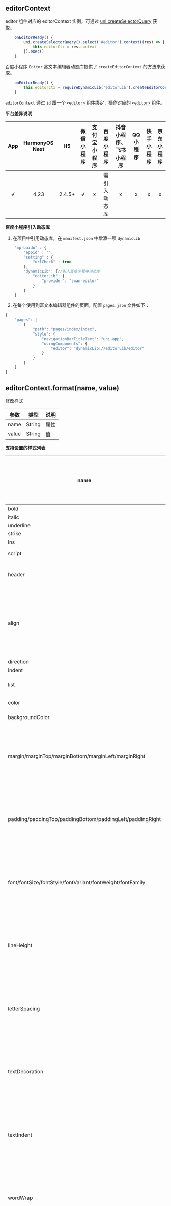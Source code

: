 ## editorContext

editor 组件对应的 editorContext 实例，可通过 [uni.createSelectorQuery](/api/ui/nodes-info?id=createselectorquery) 获取。

```js
	onEditorReady() {
		uni.createSelectorQuery().select('#editor').context((res) => {
			this.editorCtx = res.context
		}).exec()
	}
```

百度小程序 `Editor` 富文本编辑器动态库提供了 `createEditorContext` 的方法来获取。

```js
	onEditorReady() {
		this.editorCtx = requireDynamicLib('editorLib').createEditorContext('editor');
	}
```


`editorContext` 通过 `id` 跟一个 [`<editor>`](/component/editor) 组件绑定，操作对应的 [`<editor>`](/component/editor) 组件。




**平台差异说明**

|App|HarmonyOS Next|H5	|微信小程序	|支付宝小程序	|百度小程序	|抖音小程序、飞书小程序	|QQ小程序	|快手小程序|京东小程序|
|:-:|:-:		|:-:		|:-:				|:-:			|:-:				|:-:		|:-:		|:-:	|:-:  |
|√	|4.23|2.4.5+	|√			|x					|需引入动态库	|x				|x			|x			|x		|


**百度小程序引入动态库**


1. 在项目中引用动态库，在 `manifest.json` 中增添一项 `dynamicLib`

```js
	"mp-baidu" : {
		"appid" : "",
		"setting" : {
			"urlCheck" : true
		},
		"dynamicLib": {//引入百度小程序动态库
			"editorLib": {
				"provider": "swan-editor"
			}
		}
	}
```

2. 在每个使用到富文本编辑器组件的页面，配置 `pages.json` 文件如下：

``` js
{
	"pages": [
		{
			"path": "pages/index/index",
			"style": {
				"navigationBarTitleText": "uni-app",
				"usingComponents": {
					"editor": "dynamicLib://editorLib/editor"
				}
			}
		}
	]
}

```




## editorContext.format(name, value)

修改样式

| 参数 | 类型 | 说明 |
| --- | --- | --- |
|name|String|属性|
|value|String|值|

**支持设置的样式列表**

| name | value |平台差异说明|
| --- | --- |--- |
| bold |  ||
| italic |  ||
| underline |  ||
| strike |  ||
| ins |  ||
| script | sub / super ||
| header | H1 / H2 / h3 / H4 / h5 / H6 ||
| align | left / center / right / justify |left百度小程序不支持|
| direction | rtl ||
| indent | -1 / +1 ||
| list | ordered / bullet / check ||
| color | hex color ||
| backgroundColor | hex color ||
| margin/marginTop/marginBottom/marginLeft/marginRight | css style |百度小程序不支持|
| padding/paddingTop/paddingBottom/paddingLeft/paddingRight | css style |百度小程序不支持|
| font/fontSize/fontStyle/fontVariant/fontWeight/fontFamily | css style |百度小程序不支持|
| lineHeight | css style |百度小程序不支持|
| letterSpacing | css style |百度小程序不支持|
| textDecoration | css style |百度小程序不支持|
| textIndent | css style |百度小程序不支持|
| wordWrap | css style |百度小程序不支持|
| wordBreak | css style |百度小程序不支持|
| whiteSpace | css style |百度小程序不支持|


对已经应用样式的选区设置会取消样式。css style 表示 css 中规定的允许值。

## editorContext.insertDivider(OBJECT)

插入分割线

**OBJECT 参数说明**

| 属性 | 类型 | 默认值 | 必填 | 说明 |
| --- | --- | --- | --- | --- |
| success | Function |  | 否 | 接口调用成功的回调函数 |
| fail | Function |  | 否 | 接口调用失败的回调函数 |
| complete | Function |  | 否 | 接口调用结束的回调函数（调用成功、失败都会执行） |

## editorContext.insertImage(OBJECT)

插入图片。

微信小程序平台地址为临时文件时，获取的编辑器html格式内容中 `<img>` 标签增加属性 data-local，delta 格式内容中图片 attributes 属性增加 data-local 字段，该值为传入的临时文件地址。
开发者可选择在提交阶段上传图片到服务器，获取到网络地址后进行替换。替换时对于html内容应替换掉 `<img>` 的 src 值，对于 delta 内容应替换掉 `insert { image: abc }` 值。

**OBJECT 参数说明**

| 属性 | 类型 | 默认值 | 必填 | 说明 |
| --- | --- | --- | --- | --- |
| src | String |  | 是 | 图片地址，仅支持 http(s)、base64、本地图片|
| alt | String |  | 否 | 图像无法显示时的替代文本 |
| width | String |  | 否 | 图片宽度（pixels/百分比），2.6.5+ 支持，百度小程序不支持 |
| height | String |  | 否 | 图片高度 (pixels/百分比），2.6.5+ 支持，百度小程序不支持|
| extClass | String |  | 否 | 添加到图片 img 标签上的类名，2.6.5+ 支持 |
| data | Object |  | 否 | data 被序列化为 name=value;name1=value2 的格式挂在属性 data-custom 上，2.6.5+ 支持 |
| success | Function |  | 否 | 接口调用成功的回调函数 |
| fail | Function |  | 否 | 接口调用失败的回调函数 |
| complete | Function |  | 否 | 接口调用结束的回调函数（调用成功、失败都会执行） |

## editorContext.insertText(OBJECT)

覆盖当前选区，设置一段文本

**OBJECT 参数说明**

| 属性 | 类型 | 默认值 | 必填 | 说明 |
| --- | --- | --- | --- | --- |
| text | String |  | 否 | 文本内容 |
| success | Function |  | 否 | 接口调用成功的回调函数 |
| fail | Function |  | 否 | 接口调用失败的回调函数 |
| complete | Function |  | 否 | 接口调用结束的回调函数（调用成功、失败都会执行） |

## editorContext.setContents(OBJECT)

初始化编辑器内容，html和delta同时存在时仅delta生效

**OBJECT 参数说明**

| 属性 | 类型 | 默认值 | 必填 | 说明 |
| --- | --- | --- | --- | --- |
| html | String |  | 否 | 带标签的HTML内容 |
| delta | Object |  | 否 | 表示内容的delta对象 |
| success | Function |  | 否 | 接口调用成功的回调函数 |
| fail | Function |  | 否 | 接口调用失败的回调函数 |
| complete | Function |  | 否 | 接口调用结束的回调函数（调用成功、失败都会执行） |

## editorContext.getContents(OBJECT)

获取编辑器内容

**OBJECT 参数说明**

| 属性 | 类型 | 默认值 | 必填 | 说明 |
| --- | --- | --- | --- | --- |
| success | Function |  | 否 | 接口调用成功的回调函数 |
| fail | Function |  | 否 | 接口调用失败的回调函数 |
| complete | Function |  | 否 | 接口调用结束的回调函数（调用成功、失败都会执行） |


**object.success 回调函数**

| 属性 | 类型 | 说明 |
| --- | --- | --- |
| html | string |带标签的 HTML 内容 |
| text | string |纯文本内容 |
| delta | Object |表示内容的 delta 对象 |


## editorContext.clear(OBJECT)

清空编辑器内容

**OBJECT 参数说明**

| 属性 | 类型 | 默认值 | 必填 | 说明 |
| --- | --- | --- | --- | --- |
| success | Function |  | 否 | 接口调用成功的回调函数 |
| fail | Function |  | 否 | 接口调用失败的回调函数 |
| complete | Function |  | 否 | 接口调用结束的回调函数（调用成功、失败都会执行） |

## editorContext.removeFormat(OBJECT)

清除当前选区的样式

**OBJECT 参数说明**

| 属性 | 类型 | 默认值 | 必填 | 说明 |
| --- | --- | --- | --- | --- |
| success | Function |  | 否 | 接口调用成功的回调函数 |
| fail | Function |  | 否 | 接口调用失败的回调函数 |
| complete | Function |  | 否 | 接口调用结束的回调函数（调用成功、失败都会执行） |

## editorContext.undo(OBJECT)

撤销

**OBJECT 参数说明**

| 属性 | 类型 | 默认值 | 必填 | 说明 |
| --- | --- | --- | --- | --- |
| success | Function |  | 否 | 接口调用成功的回调函数 |
| fail | Function |  | 否 | 接口调用失败的回调函数 |
| complete | Function |  | 否 | 接口调用结束的回调函数（调用成功、失败都会执行） |

## editorContext.redo(OBJECT)

恢复

**OBJECT 参数说明**

| 属性 | 类型 | 默认值 | 必填 | 说明 |
| --- | --- | --- | --- | --- |
| success | Function |  | 否 | 接口调用成功的回调函数 |
| fail | Function |  | 否 | 接口调用失败的回调函数 |
| complete | Function |  | 否 | 接口调用结束的回调函数（调用成功、失败都会执行） |

## editorContext.blur(OBJECT)

编辑器失焦，同时收起键盘。

**平台差异说明**

|App|H5|微信小程序|支付宝小程序|百度小程序|抖音小程序、飞书小程序|QQ小程序|快手小程序|京东小程序|
|:-:|:-:|:-:|:-:|:-:|:-:|:-:|:-:|:-:|
|√`HBuilderX 3.0.3`|√`HBuilderX 3.0.3`|√`基础库2.8.3`|x|√|x|x|x|x|

**OBJECT 参数说明**

| 属性 | 类型 | 默认值 | 必填 | 说明 |
| --- | --- | --- | --- | --- |
| success | Function |  | 否 | 接口调用成功的回调函数 |
| fail | Function |  | 否 | 接口调用失败的回调函数 |
| complete | Function |  | 否 | 接口调用结束的回调函数（调用成功、失败都会执行） |

## editorContext.scrollIntoView(OBJECT)

使得编辑器光标处滚动到窗口可视区域内。

**平台差异说明**

|App|H5|微信小程序|支付宝小程序|百度小程序|抖音小程序、飞书小程序|QQ小程序|快手小程序|京东小程序|
|:-:|:-:|:-:|:-:|:-:|:-:|:-:|:-:|:-:|
|√`HBuilderX 3.0.3`|√`HBuilderX 3.0.3`|√`基础库2.8.3`|x|√|x|x|x|x|

**OBJECT 参数说明**

| 属性 | 类型 | 默认值 | 必填 | 说明 |
| --- | --- | --- | --- | --- |
| success | Function |  | 否 | 接口调用成功的回调函数 |
| fail | Function |  | 否 | 接口调用失败的回调函数 |
| complete | Function |  | 否 | 接口调用结束的回调函数（调用成功、失败都会执行） |

## editorContext.getSelectionText(OBJECT)

获取编辑器已选区域内的纯文本内容。当编辑器失焦或未选中一段区间时，返回内容为空。

**平台差异说明**

|App|H5|微信小程序|支付宝小程序|百度小程序|抖音小程序、飞书小程序|QQ小程序|快手小程序|京东小程序|
|:-:|:-:|:-:|:-:|:-:|:-:|:-:|:-:|:-:|
|√`HBuilderX 3.0.3`|√`HBuilderX 3.0.3`|√`基础库2.10.2`|x|√|x|x|x|x|

**OBJECT 参数说明**

| 属性 | 类型 | 默认值 | 必填 | 说明 |
| --- | --- | --- | --- | --- |
| success | Function |  | 否 | 接口调用成功的回调函数 |
| fail | Function |  | 否 | 接口调用失败的回调函数 |
| complete | Function |  | 否 | 接口调用结束的回调函数（调用成功、失败都会执行） |

**success 返回参数说明：**

|参数|类型|说明|
|:-|:-|:-|
|errMsg|String|接口调用结果（百度小程序不支持）|
|text|String|纯文本内容|
